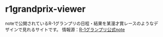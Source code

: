 # r1grandprix-viewer
noteで公開されているR-1グランプリの日程・結果を某漫才賞レースのようなデザインで見れるサイトです。
情報源：[R-1グランプリ公式note](https://note.com/r_1gp)
